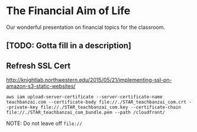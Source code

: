 # The Financial Aim of Life

Our wonderful presentation on financial topics for the classroom.

## [TODO: Gotta fill in a description]

## Refresh SSL Cert

http://knightlab.northwestern.edu/2015/05/21/implementing-ssl-on-amazon-s3-static-websites/

```
aws iam upload-server-certificate --server-certificate-name teachbanzai.com --certificate-body file://./STAR_teachbanzai_com.crt --private-key file://./STAR_teachbanzai_com.key --certificate-chain file://./STAR_teachbanzai_com_bundle.pem --path /cloudfront/
```

NOTE: Do not leave off `file://`
